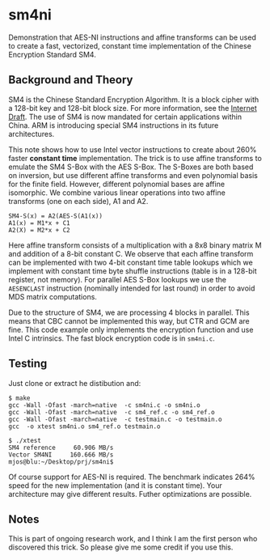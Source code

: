 # sm4ni

Demonstration that AES-NI instructions and affine transforms can be used to create a fast, vectorized,
constant time implementation of the Chinese Encryption Standard SM4.

## Background and Theory

SM4 is the Chinese Standard Encryption Algorithm. It is a block cipher with
a 128-bit key and 128-bit block size. For more information, see
the [Internet Draft](https://www.ietf.org/id/draft-ribose-cfrg-sm4).
The use of SM4 is now mandated for certain applications within China.
ARM is introducing special SM4 instructions in its future architectures.

This note shows how to use Intel vector instructions to create about 260%
faster **constant time** implementation. The trick is to use affine 
transforms to emulate the SM4 S-Box with the AES S-Box. The S-Boxes are
both based on inversion, but use different affine transforms and even
polynomial basis for the finite field. However, different polynomial
bases are affine isomorphic. We combine various linear operations
into two affine transforms (one on each side), A1 and A2.

```
SM4-S(x) = A2(AES-S(A1(x))
A1(x) = M1*x + C1
A2(X) = M2*x + C2
```
Here affine transform consists of a multiplication with a 8x8 binary
matrix M and addition of a 8-bit constant C. We observe that each affine 
transform can be implemented with two 4-bit constant time table lookups
which we implement with constant time byte shuffle instructions (table
is in a 128-bit register, not memory).
For parallel AES S-Box lookups we use the `AESENCLAST` instruction 
(nominally intended for last round)  in order to avoid MDS matrix 
computations.

Due to the structure of SM4, we are processing 4 blocks in parallel.
This means that CBC cannot be implemented this way, but CTR and GCM
are fine. This code example only implements the encryption function 
and use Intel C intrinsics. The fast block encryption code is in
`sm4ni.c`.

## Testing

Just clone or extract he distibution and:
```
$ make
gcc -Wall -Ofast -march=native  -c sm4ni.c -o sm4ni.o
gcc -Wall -Ofast -march=native  -c sm4_ref.c -o sm4_ref.o
gcc -Wall -Ofast -march=native  -c testmain.c -o testmain.o
gcc  -o xtest sm4ni.o sm4_ref.o testmain.o 

$ ./xtest 
SM4 reference     60.906 MB/s
Vector SM4NI     160.666 MB/s
mjos@blu:~/Desktop/prj/sm4ni$ 
```
Of course support for AES-NI is required. The benchmark indicates 264%
speed for the new implementation (and it is constant time). Your
architecture may give different results. Futher optimizations are
possible.

## Notes

This is part of ongoing research work, and I think I am the first person who
discovered this trick. So please give me some credit if you use this.

